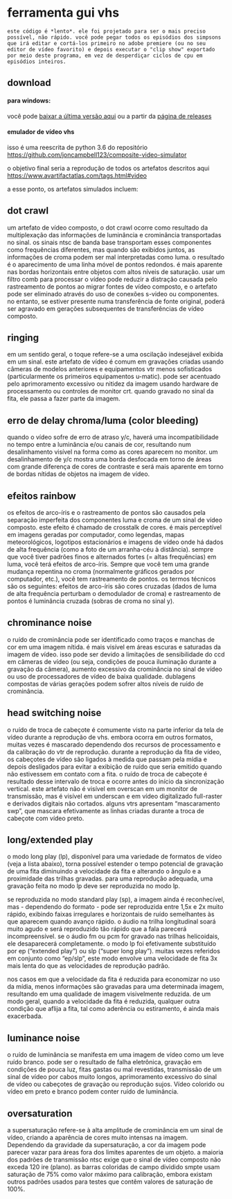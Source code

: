 # ferramenta gui vhs

`este código é *lento*. ele foi projetado para ser o mais preciso possível, não rápido. você pode pegar todos os episódios dos simpsons que irá editar e cortá-los primeiro no adobe premiere (ou no seu editor de vídeo favorito) e depois executar o "clip show" exportado por meio deste programa, em vez de desperdiçar ciclos de cpu em episódios inteiros.`

## download

#### para windows:

você pode [baixar a última versão aqui](https://github.com/JargeZ/ntsc/releases/latest/download/ntscQT.exe) ou a partir da [página de releases](https://github.com/JargeZ/ntsc/releases)

#### emulador de vídeo vhs

isso é uma reescrita de python 3.6 do repositório https://github.com/joncampbell123/composite-video-simulator

o objetivo final seria a reprodução de todos os artefatos descritos aqui
https://www.avartifactatlas.com/tags.html#video

a esse ponto, os artefatos simulados incluem:

## dot crawl

um artefato de vídeo composto, o dot crawl ocorre como resultado da multiplexação das informações de luminância e crominância transportadas no sinal. os sinais ntsc de banda base transportam esses componentes como frequências diferentes, mas quando são exibidos juntos, as informações de croma podem ser mal interpretadas como luma. o resultado é o aparecimento de uma linha móvel de pontos redondos. é mais aparente nas bordas horizontais entre objetos com altos níveis de saturação. usar um filtro comb para processar o vídeo pode reduzir a distração causada pelo rastreamento de pontos ao migrar fontes de vídeo composto, e o artefato pode ser eliminado através do uso de conexões s-video ou componentes. no entanto, se estiver presente numa transferência de fonte original, poderá ser agravado em gerações subsequentes de transferências de vídeo composto.

## ringing

em um sentido geral, o toque refere-se a uma oscilação indesejável exibida em um sinal. este artefato de vídeo é comum em gravações criadas usando câmeras de modelos anteriores e equipamentos vtr menos sofisticados (particularmente os primeiros equipamentos u-matic). pode ser acentuado pelo aprimoramento excessivo ou nitidez da imagem usando hardware de processamento ou controles de monitor crt. quando gravado no sinal da fita, ele passa a fazer parte da imagem.

## erro de delay chroma/luma (color bleeding)

quando o vídeo sofre de erro de atraso y/c, haverá uma incompatibilidade no tempo entre a luminância e/ou canais de cor, resultando num desalinhamento visível na forma como as cores aparecem no monitor. um desalinhamento de y/c mostra uma borda desfocada em torno de áreas com grande diferença de cores de contraste e será mais aparente em torno de bordas nítidas de objetos na imagem de vídeo.

## efeitos rainbow

os efeitos de arco-íris e o rastreamento de pontos são causados ​​pela separação imperfeita dos componentes luma e croma de um sinal de vídeo composto. este efeito é chamado de crosstalk de cores. é mais perceptível em imagens geradas por computador, como legendas, mapas meteorológicos, logotipos estacionários e imagens de vídeo onde há dados de alta frequência (como a foto de um arranha-céu à distância). sempre que você tiver padrões finos e alternados fortes (= altas frequências) em luma, você terá efeitos de arco-íris. Sempre que você tem uma grande mudança repentina no croma (normalmente gráficos gerados por computador, etc.), você tem rastreamento de pontos. os termos técnicos são os seguintes: efeitos de arco-íris são cores cruzadas (dados de luma de alta frequência perturbam o demodulador de croma) e rastreamento de pontos é luminância cruzada (sobras de croma no sinal y).

## chrominance noise

o ruído de crominância pode ser identificado como traços e manchas de cor em uma imagem nítida. é mais visível em áreas escuras e saturadas da imagem de vídeo. isso pode ser devido a limitações de sensibilidade do ccd em câmeras de vídeo (ou seja, condições de pouca iluminação durante a gravação da câmera), aumento excessivo da crominância no sinal de vídeo ou uso de processadores de vídeo de baixa qualidade. dublagens compostas de várias gerações podem sofrer altos níveis de ruído de crominância.

## head switching noise

o ruído de troca de cabeçote é comumente visto na parte inferior da tela de vídeo durante a reprodução de vhs. embora ocorra em outros formatos, muitas vezes é mascarado dependendo dos recursos de processamento e da calibração do vtr de reprodução. durante a reprodução da fita de vídeo, os cabeçotes de vídeo são ligados à medida que passam pela mídia e depois desligados para evitar a exibição de ruído que seria emitido quando não estivessem em contato com a fita. o ruído de troca de cabeçote é resultado desse intervalo de troca e ocorre antes do início da sincronização vertical. este artefato não é visível em overscan em um monitor de transmissão, mas é visível em underscan e em vídeo digitalizado full-raster e derivados digitais não cortados. alguns vtrs apresentam “mascaramento swp”, que mascara efetivamente as linhas criadas durante a troca de cabeçote com vídeo preto.

## long/extended play

o modo long play (lp), disponível para uma variedade de formatos de vídeo (veja a lista abaixo), torna possível estender o tempo potencial de gravação de uma fita diminuindo a velocidade da fita e alterando o ângulo e a proximidade das trilhas gravadas. para uma reprodução adequada, uma gravação feita no modo lp deve ser reproduzida no modo lp.

se reproduzida no modo standard play (sp), a imagem ainda é reconhecível, mas - dependendo do formato - pode ser reproduzida entre 1,5x e 2x muito rápido, exibindo faixas irregulares e horizontais de ruído semelhantes às que aparecem quando avanço rápido. o áudio na trilha longitudinal soará muito agudo e será reproduzido tão rápido que a fala parecerá incompreensível. se o áudio fm ou pcm for gravado nas trilhas helicoidais, ele desaparecerá completamente.
o modo lp foi efetivamente substituído por ep (“extended play”) ou slp (“super long play”). muitas vezes referidos em conjunto como “ep/slp”, este modo envolve uma velocidade de fita 3x mais lenta do que as velocidades de reprodução padrão.

nos casos em que a velocidade da fita é reduzida para economizar no uso da mídia, menos informações são gravadas para uma determinada imagem, resultando em uma qualidade de imagem visivelmente reduzida. de um modo geral, quando a velocidade da fita é reduzida, qualquer outra condição que aflija a fita, tal como aderência ou estiramento, é ainda mais exacerbada.

## luminance noise

o ruído de luminância se manifesta em uma imagem de vídeo como um leve ruído branco. pode ser o resultado de falha eletrônica, gravação em condições de pouca luz, fitas gastas ou mal revestidas, transmissão de um sinal de vídeo por cabos muito longos, aprimoramento excessivo do sinal de vídeo ou cabeçotes de gravação ou reprodução sujos. Vídeo colorido ou vídeo em preto e branco podem conter ruído de luminância.

## oversaturation

a supersaturação refere-se à alta amplitude de crominância em um sinal de vídeo, criando a aparência de cores muito intensas na imagem. Dependendo da gravidade da supersaturação, a cor da imagem pode parecer vazar para áreas fora dos limites aparentes de um objeto. a maioria dos padrões de transmissão ntsc exige que o sinal de vídeo composto não exceda 120 ire (plano). as barras coloridas de campo dividido smpte usam saturação de 75% como valor máximo para calibração, embora existam outros padrões usados ​​para testes que contêm valores de saturação de 100%.

